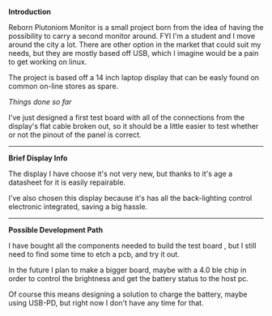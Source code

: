 **Introduction**

Reborn Plutoniom Monitor is a small project born from the idea of having the possibility to carry a second monitor around. FYI I'm a student and I move around the city a lot. There are other option in the market that could suit my needs, but they are mostly based off USB, which I imagine would be a pain to get working on linux.

The project is based off a 14 inch laptop display that can be easly found on common on-line stores as spare.

*Things done so far*

I've just designed a first test board with all of the connections from the display's flat cable broken out, so it should be a little easier to test whether or not the pinout of the panel is correct. 



-----------------------------------------------------------------------------------------------------------------------------------------------------------



**Brief Display Info**

The display I have choose it's not very new, but thanks to it's age a datasheet for it is easily repairable.

I've also chosen this display because it's has all the back-lighting control electronic integrated, saving a big hassle. 



----------------------------------------------------------------------------------------------------------------------------------------------------------



**Possible Development Path**

I have bought all the components needed to build the test board , but I still need to find some time to etch a pcb, and try it out.

In the future I plan to make a bigger board, maybe with a 4.0 ble chip in order to control the brightness and get the battery status to the host pc.

Of course this means designing a solution to charge the battery, maybe using USB-PD, but right now I don't have any time for that.

